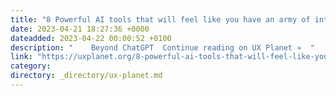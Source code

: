 ```yaml
---
title: "8 Powerful AI tools that will feel like you have an army of interns."
date: 2023-04-21 18:27:36 +0000
dateadded: 2023-04-22 00:00:52 +0100
description: "    Beyond ChatGPT  Continue reading on UX Planet »  "
link: "https://uxplanet.org/8-powerful-ai-tools-that-will-feel-like-you-have-an-army-of-interns-2ae193a74c91?source=rss----819cc2aaeee0---4"
category:
directory: _directory/ux-planet.md
---
```


